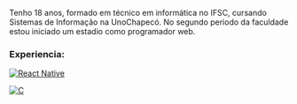 Tenho 18 anos, formado em técnico em informática no IFSC, cursando Sistemas de Informação na UnoChapecó. No segundo periodo da faculdade estou iniciado um estadio como programador web.


### Experiencia:

<div>
<a target="_blank" rel="noopener noreferrer" href="https://camo.githubusercontent.com/7a1eac05435009e58e5a990d7319fbb0e76d2f528fc3899d0ffc21636a09ee13/68747470733a2f2f696d672e736869656c64732e696f2f62616467652f72656163745f6e61746976652d2532333230323332612e7376673f7374796c653d666f722d7468652d6261646765266c6f676f3d7265616374266c6f676f436f6c6f723d253233363144414642" /><img src="https://camo.githubusercontent.com/7a1eac05435009e58e5a990d7319fbb0e76d2f528fc3899d0ffc21636a09ee13/68747470733a2f2f696d672e736869656c64732e696f2f62616467652f72656163745f6e61746976652d2532333230323332612e7376673f7374796c653d666f722d7468652d6261646765266c6f676f3d7265616374266c6f676f436f6c6f723d253233363144414642" alt="React Native" data-canonical-src="https://img.shields.io/badge/react_native-%2320232a.svg?style=for-the-badge&amp;logo=react&amp;logoColor=%2361DAFB" style="max-width: 100%;"><a target="_blank" rel="noopener noreferrer" >
 
 <a target="_blank" rel="noopener noreferrer" href="https://camo.githubusercontent.com/5859172b2d0854f4d70d35118ae1fbb8d92f967ea654f1bb1bdae4a346d03926/68747470733a2f2f696d672e736869656c64732e696f2f62616467652f632d2532333030353939432e7376673f7374796c653d666f722d7468652d6261646765266c6f676f3d63266c6f676f436f6c6f723d7768697465" /><img src="https://img.shields.io/badge/c-%2300599C.svg?style=for-the-badge&logo=c&logoColor=white" alt="C" style="max-width: 100%;"><a target="_blank" rel="noopener noreferrer" />
  
  
 </a>
</div>

